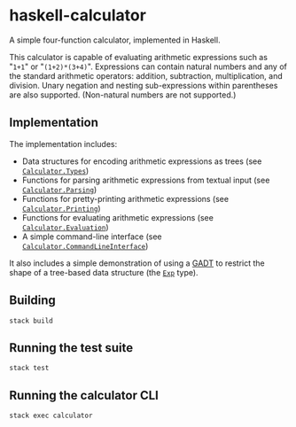 # haskell-calculator
A simple four-function calculator, implemented in Haskell.

This calculator is capable of evaluating arithmetic expressions such as "<code>1+1</code>" or "<code>(1+2)*(3+4)</code>". Expressions can contain natural numbers and any of the standard arithmetic operators: addition, subtraction, multiplication, and division. Unary negation and nesting sub-expressions within parentheses are also supported. (Non-natural numbers are not supported.)

Implementation
--------------
The implementation includes:
* Data structures for encoding arithmetic expressions as trees (see <code>[Calculator.Types](https://github.com/jonathanknowles/haskell-calculator/blob/master/source/library/Calculator/Types.hs)</code>)
* Functions for parsing arithmetic expressions from textual input (see <code>[Calculator.Parsing](https://github.com/jonathanknowles/haskell-calculator/blob/master/source/library/Calculator/Parsing.hs)</code>)
* Functions for pretty-printing arithmetic expressions (see <code>[Calculator.Printing](https://github.com/jonathanknowles/haskell-calculator/blob/master/source/library/Calculator/Printing.hs)</code>)
* Functions for evaluating arithmetic expressions (see <code>[Calculator.Evaluation](https://github.com/jonathanknowles/haskell-calculator/blob/master/source/library/Calculator/Evaluation.hs)</code>)
* A simple command-line interface (see <code>[Calculator.CommandLineInterface](https://github.com/jonathanknowles/haskell-calculator/blob/master/source/library/Calculator/CommandLineInterface.hs)</code>)

It also includes a simple demonstration of using a [GADT](https://en.wikipedia.org/wiki/Generalized_algebraic_data_type) to restrict the shape of a tree-based data structure (the <code>[Exp](https://github.com/jonathanknowles/haskell-calculator/blob/master/source/library/Calculator/Types.hs)</code> type).

Building
--------
<code>stack build</code>

Running the test suite
----------------------
<code>stack test</code>

Running the calculator CLI
--------------------------
<code>stack exec calculator</code>
